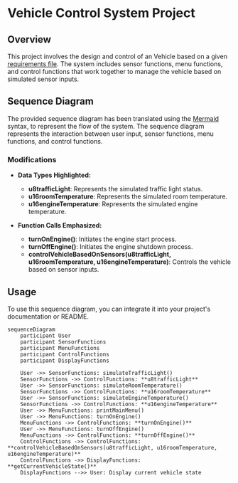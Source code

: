 # Vehicle Control System Project

## Overview

This project involves the design and control of an Vehicle based on a given [requirements file](https://github.com/Salahbendary/VehicleControlSystem/blob/main/Mini%20Project%201_C%20Programming.pdf). The system includes sensor functions, menu functions, and control functions that work together to manage the vehicle based on simulated sensor inputs.

## Sequence Diagram

The provided sequence diagram has been translated using the [Mermaid](https://mermaid-js.github.io/mermaid/) syntax, to represent the flow of the system. The sequence diagram represents the interaction between user input, sensor functions, menu functions, and control functions.

### Modifications

- **Data Types Highlighted:**
  - **u8trafficLight**: Represents the simulated traffic light status.
  - **u16roomTemperature**: Represents the simulated room temperature.
  - **u16engineTemperature**: Represents the simulated engine temperature.

- **Function Calls Emphasized:**
  - **turnOnEngine()**: Initiates the engine start process.
  - **turnOffEngine()**: Initiates the engine shutdown process.
  - **controlVehicleBasedOnSensors(u8trafficLight, u16roomTemperature, u16engineTemperature)**: Controls the vehicle based on sensor inputs.

## Usage

To use this sequence diagram, you can integrate it into your project's documentation or README.

```mermaid
sequenceDiagram
    participant User
    participant SensorFunctions
    participant MenuFunctions
    participant ControlFunctions
    participant DisplayFunctions

    User ->> SensorFunctions: simulateTrafficLight()
    SensorFunctions ->> ControlFunctions: **u8trafficLight**
    User ->> SensorFunctions: simulateRoomTemperature()
    SensorFunctions ->> ControlFunctions: **u16roomTemperature**
    User ->> SensorFunctions: simulateEngineTemperature()
    SensorFunctions ->> ControlFunctions: **u16engineTemperature**
    User ->> MenuFunctions: printMainMenu()
    User ->> MenuFunctions: turnOnEngine()
    MenuFunctions ->> ControlFunctions: **turnOnEngine()**
    User ->> MenuFunctions: turnOffEngine()
    MenuFunctions ->> ControlFunctions: **turnOffEngine()**
    ControlFunctions ->> ControlFunctions: **controlVehicleBasedOnSensors(u8trafficLight, u16roomTemperature, u16engineTemperature)**
    ControlFunctions ->> DisplayFunctions: **getCurrentVehicleState()**
    DisplayFunctions -->> User: Display current vehicle state

